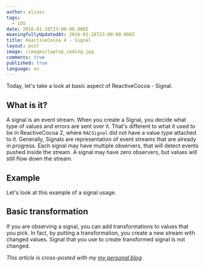 ```yaml
---
author: eliasz
tags:
  - iOS
date: 2016-01-28T23:00:00.000Z
meaningfullyUpdatedAt: 2016-01-28T23:00:00.000Z
title: ReactiveCocoa 4 - Signal
layout: post
image: /images/laptop_coding.jpg
comments: true
published: true
language: en
---
```

Today, let's take a look at basic aspect of ReactiveCocoa - Signal.

## What is it?

A signal is an event stream. When you create a Signal, you decide what type of values and errors are sent over it. That's different to what it used to be in ReactiveCocoa 2, where `RACSignal` did not have a value type attached to it. Generally, Signals are representation of event streams that are already in progress. Each signal may have multiple observers, that will detect events pushed inside the stream. A signal may have zero observers, but values will still flow down the stream.

## Example


Let's look at this example of a signal usage.

<script src="https://gist.github.com/Eluss/81de173bf0d6987656e9.js"></script>

## Basic transformation

If you are observing a signal, you can add transformations to values that you pick. In fact, by putting a transformation, you create a new stream with changed values. Signal that you use to create transformed signal is not changed.

<script src="https://gist.github.com/Eluss/e723290d5c47a5c047b5.js"></script>

*This article is cross-posted with my [my personal blog](http://eluss.github.io/).*
